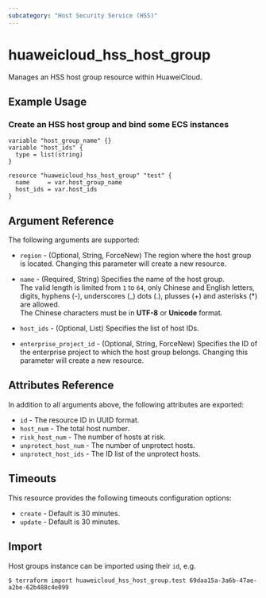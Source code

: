 ```yaml
---
subcategory: "Host Security Service (HSS)"
---
```


# huaweicloud_hss_host_group

Manages an HSS host group resource within HuaweiCloud.

## Example Usage

### Create an HSS host group and bind some ECS instances

```hcl
variable "host_group_name" {}
variable "host_ids" {
  type = list(string)
}

resource "huaweicloud_hss_host_group" "test" {
  name     = var.host_group_name
  host_ids = var.host_ids
}
```

## Argument Reference

The following arguments are supported:

* `region` - (Optional, String, ForceNew) The region where the host group is located.
  Changing this parameter will create a new resource.

* `name` - (Required, String) Specifies the name of the host group.  
  The valid length is limited from `1` to `64`, only Chinese and English letters, digits, hyphens (-), underscores (_)
  dots (.), plusses (+) and asterisks (*) are allowed.  
  The Chinese characters must be in **UTF-8** or **Unicode**
  format.

* `host_ids` - (Optional, List) Specifies the list of host IDs.

* `enterprise_project_id` - (Optional, String, ForceNew) Specifies the ID of the enterprise project to which the host
  group belongs.
  Changing this parameter will create a new resource.

## Attributes Reference

In addition to all arguments above, the following attributes are exported:

* `id` - The resource ID in UUID format.
* `host_num` - The total host number.
* `risk_host_num` - The number of hosts at risk.
* `unprotect_host_num` - The number of unprotect hosts.
* `unprotect_host_ids` - The ID list of the unprotect hosts.

## Timeouts

This resource provides the following timeouts configuration options:

* `create` - Default is 30 minutes.
* `update` - Default is 30 minutes.

## Import

Host groups instance can be imported using their `id`, e.g.

```
$ terraform import huaweicloud_hss_host_group.test 69daa15a-3a6b-47ae-a2be-62b488c4e099
```
